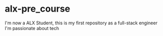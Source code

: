 # alx-pre_course
I'm now a ALX Student, this is my first repository as a full-stack engineer
I'm passionate about tech
